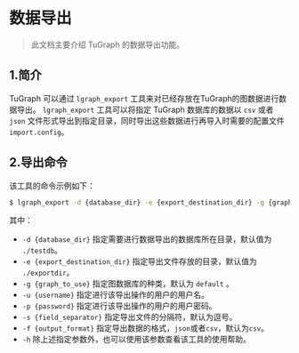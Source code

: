 # 数据导出

> 此文档主要介绍 TuGraph 的数据导出功能。

## 1.简介

TuGraph 可以通过 `lgraph_export` 工具来对已经存放在TuGraph的图数据进行数据导出。 `lgraph_export` 工具可以将指定 TuGraph 数据库的数据以 `csv` 或者 `json` 文件形式导出到指定目录，同时导出这些数据进行再导入时需要的配置文件 `import.config`。

## 2.导出命令

该工具的命令示例如下：

```bash
$ lgraph_export -d {database_dir} -e {export_destination_dir} -g {graph_to_use} -u {username} -p {password} -f {output_format}
```

其中：

- `-d {database_dir}` 指定需要进行数据导出的数据库所在目录，默认值为 `./testdb`。
- `-e {export_destination_dir}` 指定导出文件存放的目录，默认值为 `./exportdir`。
- `-g {graph_to_use}` 指定图数据库的种类，默认为 `default` 。
- `-u {username}` 指定进行该导出操作的用户的用户名。
- `-p {password}` 指定进行该导出操作的用户的用户密码。
- `-s {field_separator}` 指定导出文件的分隔符，默认为逗号。
- `-f {output_format}` 指定导出数据的格式，`json`或者`csv`，默认为`csv`。
- `-h` 除上述指定参数外，也可以使用该参数查看该工具的使用帮助。